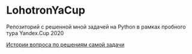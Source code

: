 # LohotronYaCup
Репозиторий с решенной мной задачей на Python в рамках пробного тура Yandex.Cup 2020 

[Истории вопроса по решениям самой задачи](https://qna.habr.com/q/860533?e=10088551#answer_item_1764341)
